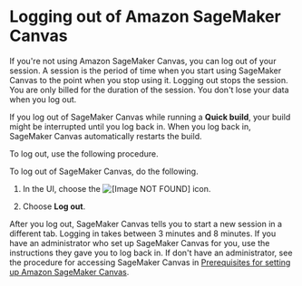 # Logging out of Amazon SageMaker Canvas<a name="canvas-log-out"></a>

If you're not using Amazon SageMaker Canvas, you can log out of your session\. A session is the period of time when you start using SageMaker Canvas to the point when you stop using it\. Logging out stops the session\. You are only billed for the duration of the session\. You don't lose your data when you log out\.

If you log out of SageMaker Canvas while running a **Quick build**, your build might be interrupted until you log back in\. When you log back in, SageMaker Canvas automatically restarts the build\.

To log out, use the following procedure\.

To log out of SageMaker Canvas, do the following\.

1. In the UI, choose the ![\[Image NOT FOUND\]](http://docs.aws.amazon.com/sagemaker/latest/dg/images/icons/canvas-account-icon.png) icon\.

1. Choose **Log out**\.

After you log out, SageMaker Canvas tells you to start a new session in a different tab\. Logging in takes between 3 minutes and 8 minutes\. If you have an administrator who set up SageMaker Canvas for you, use the instructions they gave you to log back in\. If don't have an administrator, see the procedure for accessing SageMaker Canvas in [Prerequisites for setting up Amazon SageMaker Canvas](canvas-getting-started.md#canvas-prerequisites)\.
